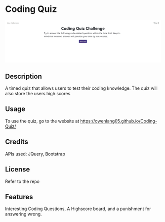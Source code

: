 # Coding Quiz

![picture of website](Assets/images/website.jpg)

## Description

A timed quiz that allows users to test their coding knowledge. The quiz will also store the users high scores.

## Usage

To use the quiz, go to the website at https://owenlang05.github.io/Coding-Quiz/

## Credits

APIs used: JQuery, Bootstrap

## License

Refer to the repo

## Features

Interesting Coding Questions, A Highscore board, and a punishment for answering wrong.
